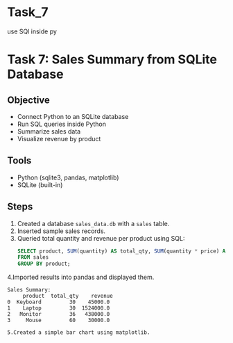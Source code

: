 # Task_7
use SQl inside py
# Task 7: Sales Summary from SQLite Database

## Objective
- Connect Python to an SQLite database
- Run SQL queries inside Python
- Summarize sales data
- Visualize revenue by product

## Tools
- Python (sqlite3, pandas, matplotlib)
- SQLite (built-in)

## Steps
1. Created a database `sales_data.db` with a `sales` table.
2. Inserted sample sales records.
3. Queried total quantity and revenue per product using SQL:
   ```sql
   SELECT product, SUM(quantity) AS total_qty, SUM(quantity * price) AS revenue
   FROM sales
   GROUP BY product;
4.Imported results into pandas and displayed them.
```o/p
Sales Summary:
     product  total_qty    revenue
0  Keyboard         30    45000.0
1    Laptop         30  1524000.0
2   Monitor         36   438000.0
3     Mouse         60    30000.0

5.Created a simple bar chart using matplotlib.
      

